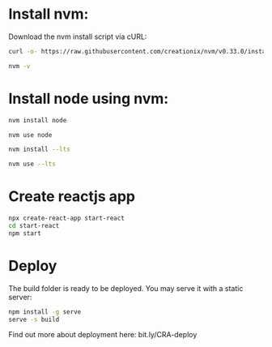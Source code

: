 # Install nvm:
Download the nvm install script via cURL:
```bash
curl -o- https://raw.githubusercontent.com/creationix/nvm/v0.33.0/install.sh | bash

nvm -v
```

# Install node using nvm:
```bash
nvm install node

nvm use node

nvm install --lts

nvm use --lts
```

# Create reactjs app
```bash
npx create-react-app start-react
cd start-react
npm start
```

# Deploy

The build folder is ready to be deployed.
You may serve it with a static server:
```bash
npm install -g serve
serve -s build
```
Find out more about deployment here: bit.ly/CRA-deploy
